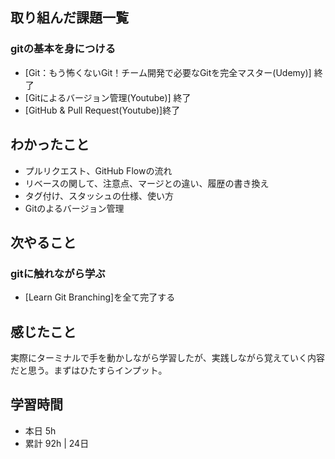 ## 取り組んだ課題一覧
### gitの基本を身につける 
- [Git：もう怖くないGit！チーム開発で必要なGitを完全マスター(Udemy)] 終了
- [Gitによるバージョン管理(Youtube)] 終了
- [GitHub & Pull Request(Youtube)]終了

## わかったこと
- プルリクエスト、GitHub Flowの流れ
- リベースの関して、注意点、マージとの違い、履歴の書き換え
- タグ付け、スタッシュの仕様、使い方
- Gitのよるバージョン管理

## 次やること
### gitに触れながら学ぶ
- [Learn Git Branching]を全て完了する

## 感じたこと
実際にターミナルで手を動かしながら学習したが、実践しながら覚えていく内容だと思う。まずはひたすらインプット。

## 学習時間
- 本日 5h
- 累計 92h | 24日 
